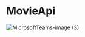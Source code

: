 # MovieApi

![MicrosoftTeams-image (3)](https://github.com/sahaj0/MovieApi/assets/104486713/6e68d975-705d-4b2f-8fef-5949a2a842db)
